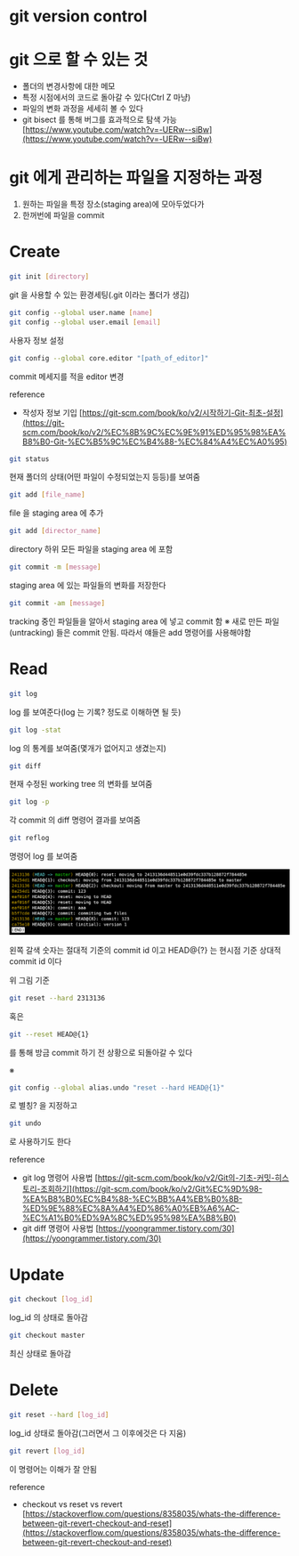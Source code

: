 # git version control

# git 으로 할 수 있는 것

- 폴더의 변경사항에 대한 메모
- 특정 시점에서의 코드로 돌아갈 수 있다(Ctrl Z 마냥)
- 파일의 변화 과정을 세세히 볼 수 있다
- git bisect 를 통해 버그를 효과적으로 탐색 가능
[https://www.youtube.com/watch?v=-UERw--siBw](https://www.youtube.com/watch?v=-UERw--siBw)

# git 에게 관리하는 파일을 지정하는 과정

1. 원하는 파일을 특정 장소(staging area)에 모아두었다가
2. 한꺼번에 파일을 commit

# Create

```bash
git init [directory]
```

git 을 사용할 수 있는 환경세팅(.git 이라는 폴더가 생김)

```bash
git config --global user.name [name]
git config --global user.email [email]
```

사용자 정보 설정

```bash
git config --global core.editor "[path_of_editor]"
```

commit 메세지를 적을 editor 변경

reference

- 작성자 정보 기입
[https://git-scm.com/book/ko/v2/시작하기-Git-최초-설정](https://git-scm.com/book/ko/v2/%EC%8B%9C%EC%9E%91%ED%95%98%EA%B8%B0-Git-%EC%B5%9C%EC%B4%88-%EC%84%A4%EC%A0%95)

```bash
git status
```

현재 폴더의 상태(어떤 파일이 수정되었는지 등등)를 보여줌

```bash
git add [file_name]
```

file 을 staging area 에 추가

```bash
git add [director_name]
```

directory 하위 모든 파일을 staging area 에 포함

```bash
git commit -m [message]
```

staging area 에 있는 파일들의 변화를 저장한다

```bash
git commit -am [message]
```

tracking 중인 파일들을 알아서 staging area 에 넣고 commit 함
※ 새로 만든 파일(untracking) 들은 commit 안됨. 따라서 얘들은 add 명령어를 사용해야함 

# Read

```bash
git log 
```

log 를 보여준다(log 는 기록? 정도로 이해하면 될 듯)

```bash
git log -stat
```

log 의 통계를 보여줌(몇개가 없어지고 생겼는지)

```bash
git diff
```

현재 수정된 working tree 의 변화를 보여줌

```bash
git log -p
```

각 commit 의 diff 명령어 결과를 보여줌

```bash
git reflog
```

명령어 log 를 보여줌

![Untitled](git%20version%20control%20dec7e7d0d84e4b8695d3f43f0b8149ba/Untitled.png)

왼쪽 갈색 숫자는 절대적 기준의 commit id 이고 HEAD@{?} 는 현시점 기준 상대적 commit id 이다

위 그림 기준

```bash
git reset --hard 2313136
```

혹은

```bash
git --reset HEAD@{1}
```

를 통해 방금 commit 하기 전 상황으로 되돌아갈 수 있다

※

```bash
git config --global alias.undo "reset --hard HEAD@{1}"
```

로 별칭? 을 지정하고

```bash
git undo
```

로 사용하기도 한다

reference

- git log 명령어 사용법
[https://git-scm.com/book/ko/v2/Git의-기초-커밋-히스토리-조회하기](https://git-scm.com/book/ko/v2/Git%EC%9D%98-%EA%B8%B0%EC%B4%88-%EC%BB%A4%EB%B0%8B-%ED%9E%88%EC%8A%A4%ED%86%A0%EB%A6%AC-%EC%A1%B0%ED%9A%8C%ED%95%98%EA%B8%B0)
- git diff 명령어 사용법
[https://yoongrammer.tistory.com/30](https://yoongrammer.tistory.com/30)

# Update

```bash
git checkout [log_id]
```

log_id 의 상태로 돌아감

```bash
git checkout master
```

최신 상태로 돌아감

# Delete

```bash
git reset --hard [log_id]
```

log_id 상태로 돌아감(그러면서 그 이후에것은 다 지움)

```bash
git revert [log_id]
```

이 명령어는 이해가 잘 안됨

reference

- checkout   vs   reset   vs   revert
[https://stackoverflow.com/questions/8358035/whats-the-difference-between-git-revert-checkout-and-reset](https://stackoverflow.com/questions/8358035/whats-the-difference-between-git-revert-checkout-and-reset)